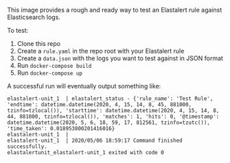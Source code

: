 This image provides a rough and ready way to test an Elastalert rule against
Elasticsearch logs.

To test:

1. Clone this repo
2. Create a `rule.yaml` in the repo root with your Elastalert rule
3. Create a `data.json` with the logs you want to test against in JSON format
4. Run `docker-compose build`
5. Run `docker-compose up`

A successful run will eventually output something like:

```
elastalert-unit_1  | elastalert_status - {'rule_name': 'Test Rule', 'endtime': datetime.datetime(2020, 4, 15, 14, 8, 45, 881000, tzinfo=tzlocal()), 'starttime': datetime.datetime(2020, 4, 15, 14, 8, 44, 881000, tzinfo=tzlocal()), 'matches': 1, 'hits': 0, '@timestamp': datetime.datetime(2020, 5, 6, 18, 59, 17, 812561, tzinfo=tzutc()), 'time_taken': 0.018953800201416016}
elastalert-unit_1  |
elastalert-unit_1  | 2020/05/06 18:59:17 Command finished successfully.
elastalertunit_elastalert-unit_1 exited with code 0
```

